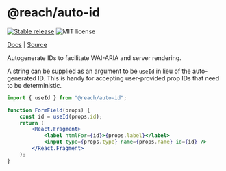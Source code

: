 # @reach/auto-id

[![Stable release](https://img.shields.io/npm/v/@reach/auto-id.svg)](https://npm.im/@reach/auto-id) ![MIT license](https://badgen.now.sh/badge/license/MIT)

[Docs](https://reach.tech/auto-id) | [Source](https://github.com/reach/reach-ui/tree/main/packages/auto-id)

Autogenerate IDs to facilitate WAI-ARIA and server rendering.

A string can be supplied as an argument to be `useId` in lieu of the auto-generated ID. This is handy for accepting user-provided prop IDs that need to be deterministic.

```jsx
import { useId } from "@reach/auto-id";

function FormField(props) {
	const id = useId(props.id);
	return (
		<React.Fragment>
			<label htmlFor={id}>{props.label}</label>
			<input type={props.type} name={props.name} id={id} />
		</React.Fragment>
	);
}
```
